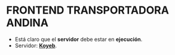 # FRONTEND TRANSPORTADORA ANDINA

- Está claro que el **servidor** debe estar en **ejecución**.
- Servidor: **[Koyeb](https://comprehensive-harrie-trg-670f482b.koyeb.app/)**.
